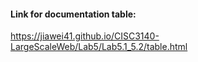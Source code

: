 #### Link for documentation table:

https://jiawei41.github.io/CISC3140-LargeScaleWeb/Lab5/Lab5.1_5.2/table.html
